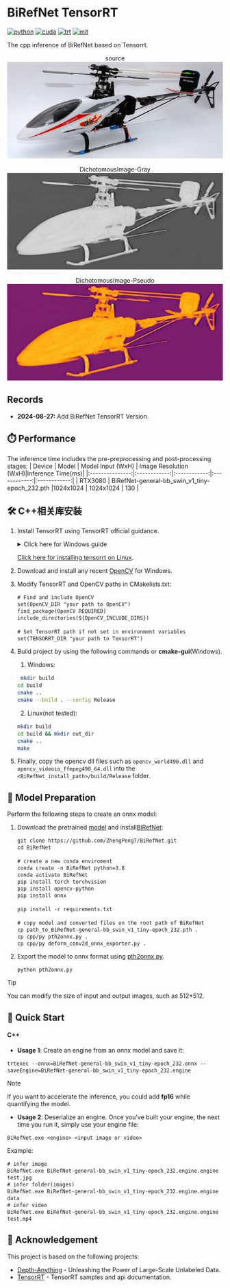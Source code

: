 <div align="left">

BiRefNet TensorRT
===========================

[![python](https://img.shields.io/badge/python-3.10.12-green)](https://www.python.org/downloads/release/python-31012/)
[![cuda](https://img.shields.io/badge/cuda-12.4-green)](https://developer.nvidia.com/cuda-downloads)
[![trt](https://img.shields.io/badge/TRT-10.3-green)](https://developer.nvidia.com/tensorrt)
[![mit](https://img.shields.io/badge/license-MIT-blue)](https://github.com/ZhengPeng7/BiRefNet/blob/65a831a76e0d94a285eba3c000837c2084ec154e/LICENSE#L2)

</div>

The cpp inference of BiRefNet based on Tensorrt. 

<p align="center">
  source
  <img src="assets/Helicopter.jpg" height="225px" width="720px" />
</p>
<p align="center">
  DichotomousImage-Gray
  <img src="assets/Helicopter_gray.jpg" height="225px" width="720px" />
</p>
<p align="center">
  DichotomousImage-Pseudo
  <img src="assets/Helicopter_pseudo.jpg" height="225px" width="720px" />
</p>

## Records
* **2024-08-27:** Add BiRefNet TensorRT Version.
  
## ⏱️ Performance

The inference time includes the pre-preprocessing and post-processing stages:
| Device          | Model | Model Input (WxH) |  Image Resolution (WxH)|Inference Time(ms)|
|:---------------:|:------------:|:------------:|:------------:|:------------:|
| RTX3080        | BiRefNet-general-bb_swin_v1_tiny-epoch_232.pth  |1024x1024  |  1024x1024    | 130     |


## 🛠️ C++相关库安装

1. Install TensorRT using TensorRT official guidance.

    <details>
    <summary>Click here for Windows guide</summary>     
   
    1. Download the [TensorRT](https://developer.nvidia.com/tensorrt) zip file that matches the Windows version you are using.
    2. Choose where you want to install TensorRT. The zip file will install everything into a subdirectory called `TensorRT-10.x.x.x`. This new subdirectory will be referred to as `<installpath>` in the steps below.
    3. Unzip the `TensorRT-10.x.x.x.Windows10.x86_64.cuda-x.x.zip` file to the location that you chose. Where:
    - `10.x.x.x` is your TensorRT version
    - `cuda-x.x` is CUDA version `12.4`, `11.8` or `12.0`
    4. Add the TensorRT library files to your system `PATH`. To do so, copy the DLL files from `<installpath>/lib` to your CUDA installation directory, for example, `C:\Program Files\NVIDIA GPU Computing Toolkit\CUDA\vX.Y\bin`, where `vX.Y` is your CUDA version. The CUDA installer should have already added the CUDA path to your system PATH.
   
    </details>

    [Click here for installing tensorrt on Linux](https://github.com/wang-xinyu/tensorrtx/blob/master/tutorials/install.md). 

2. Download and install any recent [OpenCV](https://opencv.org/releases/) for Windows. 
3. Modify TensorRT and OpenCV paths in CMakelists.txt:
   ```
   # Find and include OpenCV
   set(OpenCV_DIR "your path to OpenCV")
   find_package(OpenCV REQUIRED)
   include_directories(${OpenCV_INCLUDE_DIRS})
   
   # Set TensorRT path if not set in environment variables
   set(TENSORRT_DIR "your path to TensorRT")
   ```
  
4. Build project by using the following commands or  **cmake-gui**(Windows).

    1. Windows:
    ```bash
     mkdir build
    cd build
    cmake ..
    cmake --build . --config Release
    ```

    2. Linux(not tested):
    ```bash
    mkdir build
    cd build && mkdir out_dir
    cmake ..
    make
    ```

5. Finally, copy the opencv dll files such as `opencv_world490.dll` and `opencv_videoio_ffmpeg490_64.dll` into the `<BiRefNet_install_path>/build/Release` folder.


## 🤖 Model Preparation
Perform the following steps to create an onnx model:

1. Download the pretrained [model](https://github.com/ZhengPeng7/BiRefNet/releases/download/v1/BiRefNet-general-bb_swin_v1_tiny-epoch_232.pth) and install[BiRefNet](https://github.com/ZhengPeng7/BiRefNet):
   ``` shell
   git clone https://github.com/ZhengPeng7/BiRefNet.git
   cd BiRefNet
   
   # create a new conda enviroment
   conda create -n BiRefNet python=3.8
   conda activate BiRefNet
   pip install torch torchvision
   pip install opencv-python
   pip install onnx
   
   pip install -r requirements.txt
   
   # copy model and converted files on the root path of BiRefNet
   cp path_to_BiRefNet-general-bb_swin_v1_tiny-epoch_232.pth . 
   cp cpp/py pth2onnx.py .
   cp cpp/py deform_conv2d_onnx_exporter.py .
   ```

2. Export the model to onnx format using  [pth2onnx.py](https://github.com/spacewalk01/BiRefNet/blob/main/export.py).
    
    ``` shell
   python pth2onnx.py
    ```

> [!TIP]
> You can modify the size of input and output images, such as 512*512.

## 🚀 Quick Start
#### C++

- **Usage 1**: Create an engine from an onnx model and save it:
``` shell
trtexec --onnx=BiRefNet-general-bb_swin_v1_tiny-epoch_232.onnx --saveEngine=BiRefNet-general-bb_swin_v1_tiny-epoch_232.engine
```

> [!NOTE]
> If you want to accelerate the inference, you could add **fp16** while quantifying the model.

- **Usage 2**: Deserialize an engine. Once you've built your engine, the next time you run it, simply use your engine file:
``` shell
BiRefNet.exe <engine> <input image or video>
```

Example:
``` shell
# infer image
BiRefNet.exe BiRefNet-general-bb_swin_v1_tiny-epoch_232.engine.engine test.jpg
# infer folder(images)
BiRefNet.exe BiRefNet-general-bb_swin_v1_tiny-epoch_232.engine.engine data
# infer video
BiRefNet.exe BiRefNet-general-bb_swin_v1_tiny-epoch_232.engine.engine test.mp4 
```

## 👏 Acknowledgement

This project is based on the following projects:
- [Depth-Anything](https://github.com/LiheYoung/Depth-Anything) - Unleashing the Power of Large-Scale Unlabeled Data.
- [TensorRT](https://github.com/NVIDIA/TensorRT/tree/release/8.6/samples) - TensorRT samples and api documentation.
